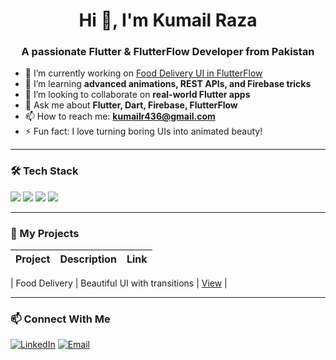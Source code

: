 <h1 align="center">Hi 👋, I'm Kumail Raza</h1>
<h3 align="center">A passionate Flutter & FlutterFlow Developer from Pakistan</h3>

- 🔭 I’m currently working on [Food Delivery UI in FlutterFlow](https://github.com/kumailraza5/food-delivery-flutterflow)
- 🌱 I’m learning **advanced animations, REST APIs, and Firebase tricks**
- 👯 I’m looking to collaborate on **real-world Flutter apps**
- 💬 Ask me about **Flutter, Dart, Firebase, FlutterFlow**
- 📫 How to reach me: **kumailr436@gmail.com**
- ⚡ Fun fact: I love turning boring UIs into animated beauty!

---

### 🛠 Tech Stack
<p>
  <img src="https://img.shields.io/badge/Flutter-02569B?style=for-the-badge&logo=flutter&logoColor=white"/>
  <img src="https://img.shields.io/badge/Firebase-ffca28?style=for-the-badge&logo=firebase&logoColor=black"/>
  <img src="https://img.shields.io/badge/Dart-0175C2?style=for-the-badge&logo=dart&logoColor=white"/>
  <img src="https://img.shields.io/badge/FlutterFlow-E40046?style=for-the-badge&logo=data:image/svg+xml;base64,..."/>
</p>

---

### 📂 My Projects
| Project | Description | Link |
|--------|-------------|------|

| Food Delivery | Beautiful UI with transitions | [View](https://github.com/kumailraza5/animated_food_delivery_ui) |

---

### 📫 Connect With Me
[![LinkedIn](https://img.shields.io/badge/LinkedIn-0A66C2?style=for-the-badge&logo=linkedin&logoColor=white)](https://www.linkedin.com/in/kumail-raza-4440a9261)
[![Email](https://img.shields.io/badge/Email-grey?style=for-the-badge&logo=gmail&logoColor=white)](mailto:kumailr436@gmail.com)

